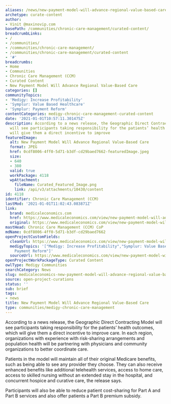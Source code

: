 ```yaml
---
aliases: /news/new-payment-model-will-advance-regional-value-based-care
archetype: curate-content
author:
- Vinit @maxinovip.com
basePath: /communities/chronic-care-management/curated-content/
breadcrumbLinks:
- /
- /communities/
- /communities/chronic-care-management/
- /communities/chronic-care-management/curated-content
- '#'
breadcrumbs:
- Home
- Communities
- Chronic Care Management (CCM)
- Curated Content
- New Payment Model Will Advance Regional Value-Based Care
categories: []
communityTopics:
- 'Medigy: Increase Profitability'
- 'Symplur: Value Based Healthcare'
- 'Symplur: Payment Reform'
contentCategories: medigy-chronic-care-management-curated-content
date: '2021-01-01T10:57:11.301475Z'
description: According to a news release, the Geographic Direct Contracting Model
  will see participants taking responsibility for the patients’ health outcomes, which
  will give them a direct incentive to improve
featuredImage:
  alt: New Payment Model Will Advance Regional Value-Based Care
  format: JPEG
  href: 0cdf8006-4ff0-5d71-b3df-cd29baed7662-featuredImage.jpeg
  size:
  - 640
  - 380
  valid: true
  workPackage: 4118
  wpAttachment:
    fileName: Curated_Featured_Image.png
    link: /api/v3/attachments/10430/content
id: 4118
identifier: Chronic Care Management (CCM)
lastMod: '2021-01-01T11:02:43.083871Z'
link:
  brand: medicaleconomics.com
  href: https://www.medicaleconomics.com/view/new-payment-model-will-advance-regional-value-based-care
  original: https://www.medicaleconomics.com/view/new-payment-model-will-advance-regional-value-based-care
mastHead: Chronic Care Management (CCM) CoP
mdName: 0cdf8006-4ff0-5d71-b3df-cd29baed7662
openProjectCustomFields:
  cleanUrl: https://www.medicaleconomics.com/view/new-payment-model-will-advance-regional-value-based-care
  medigyTopics: '["Medigy: Increase Profitability","Symplur: Value Based Healthcare","Symplur:
    Payment Reform"]'
  sourceUrl: https://www.medicaleconomics.com/view/new-payment-model-will-advance-regional-value-based-care
openProjectWorkPackageType: Curated Content
owlType: Medigy Communities
searchCategory: News
slug: medicaleconomics-new-payment-model-will-advance-regional-value-based-care
source: open-project-curations
status: ''
sub: brief
tags:
- news
title: New Payment Model Will Advance Regional Value-Based Care
type: communities/medigy-chronic-care-management
---
```


<p>According to&nbsp;a news release, the Geographic Direct Contracting Model will see participants taking responsibility for the patients’ health outcomes, which will give them a direct incentive to improve care. In each region, organizations with experience with risk-sharing arrangements and population health will be partnering with physicians and community organizations to better coordinate care.</p><p>Patients in the model will maintain all of their original Medicare benefits, such as being able to see any provider they choose. They can also receive enhanced benefits like additional telehealth services, access to home care, access to skilled nursing without an extended stay in the hospital, and concurrent hospice and curative care, the release says.</p><p>Participants will also be able to reduce patient cost-sharing for Part A and Part B services and also offer patients a Part B premium subsidy.&nbsp;</p>